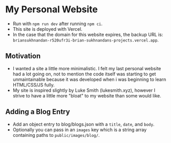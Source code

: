 # My Personal Website
- Run with `npm run dev` after running `npm ci`.
- This site is deployed with Vercel.
- In the case that the domain for this website expires, the backup URL is: `briansukhnandan-r520ufr3i-brian-sukhnandans-projects.vercel.app`.

## Motivation
- I wanted a site a little more minimalistic. I felt my last personal website had a lot going on, not to mention the code itself was starting to get unmaintainable because it was developed when i was beginning to learn HTML/CSS/JS fully.
- My site is inspired slightly by Luke Smith (lukesmith.xyz), however I strive to have a little more "bloat" to my website than some would like.

## Adding a Blog Entry
- Add an object entry to blog/blogs.json with a `title`, `date`, and `body`.
- Optionally you can pass in an `images` key which is a string array containing paths to `public/images/blog/`.

